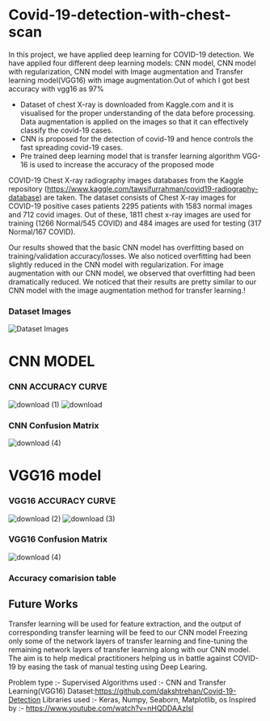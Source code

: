 # Covid-19-detection-with-chest-scan
In this project, we have applied deep learning for COVID-19 detection. We have applied four different deep learning models: CNN model, CNN model with regularization, CNN model with Image augmentation and Transfer learning model(VGG16) with image augmentation.Out of which I got best accuracy with vgg16 as 97%

* Dataset of chest X-ray is downloaded from Kaggle.com and it is visualised for the proper understanding of the data before processing. Data augmentation is applied on the images so that it can effectively classify the covid-19 cases.
* CNN is proposed for the detection of covid-19 and hence controls the fast spreading covid-19 cases.
* Pre trained deep learning model that is transfer learning algorithm VGG-16 is used to increase the accuracy of the proposed mode

COVID-19 Chest X-ray radiography images databases from the Kaggle repository (https://www.kaggle.com/tawsifurrahman/covid19-radiography-database) are taken. The dataset consists of Chest X-ray images for COVID-19 positive cases patients 2295 patients with 1583 normal images and 712 covid images. Out of these, 1811 chest x-ray images are used for training (1266 Normal/545 COVID) and 484 images are used for testing (317 Normal/167 COVID).

Our results showed that the basic CNN model has overfitting based on training/validation accuracy/losses. We also noticed overfitting had been slightly reduced in the CNN model with regularization. For image augmentation with our CNN model, we observed that overfitting had been dramatically reduced. We noticed that their results are pretty similar to our CNN model with the image augmentation method for transfer learning.!
### Dataset Images
![Dataset Images](https://user-images.githubusercontent.com/71288590/133456389-d87e0d47-a654-445a-a75e-8575936df507.png)


# CNN MODEL
### CNN ACCURACY CURVE
![download (1)](https://user-images.githubusercontent.com/71288590/133457935-bcfa1532-d046-4fff-841c-083281c70174.png)
![download](https://user-images.githubusercontent.com/71288590/133458012-e5c4357d-a255-4530-a843-5948da165165.png)

### CNN Confusion Matrix
![download (4)](https://user-images.githubusercontent.com/71288590/133460225-2e8541f0-a181-4d48-bac4-cee19c0bba54.png)

# VGG16 model
### VGG16 ACCURACY CURVE
![download (2)](https://user-images.githubusercontent.com/71288590/133458912-0185f046-4635-4bce-8aa4-39409e32c4f7.png)
![download (3)](https://user-images.githubusercontent.com/71288590/133458949-dabdb76b-09d9-44e1-988c-2e3e8cfed41b.png)

### VGG16 Confusion Matrix
![download (4)](https://user-images.githubusercontent.com/71288590/133460532-c090842b-eaf3-4fd6-9718-1ff6d9c4c722.png)


### Accuracy comarision table


## Future Works

Transfer learning will be used for feature extraction, and the output of corresponding transfer learning will be feed to our CNN model
Freezing only some of the network layers of transfer learning and fine-tuning the remaining network layers of transfer learning along with our CNN model.
The aim is to help medical practitioners helping us in battle against COVID-19 by easing the task of manual testing using Deep Learing.

Problem type :- Supervised
Algorithms used :- CNN and Transfer Learning(VGG16)
Dataset:https://github.com/dakshtrehan/Covid-19-Detection
Libraries used :- Keras, Numpy, Seaborn, Matplotlib, os
Inspired by :- https://www.youtube.com/watch?v=nHQDDAAzIsI
